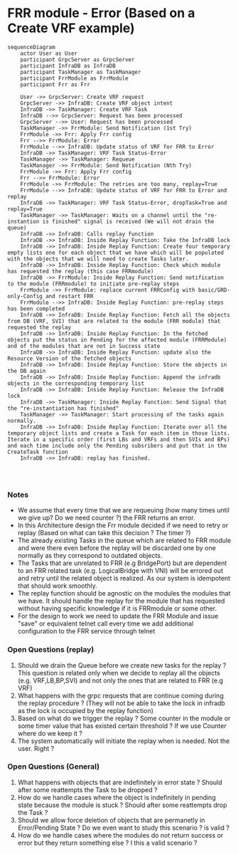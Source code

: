 # FRR module - Error (Based on a Create VRF example)

```mermaid
sequenceDiagram
    actor User as User
    participant GrpcServer as GrpcServer
    participant InfraDB as InfraDB
    participant TaskManager as TaskManager
    participant FrrModule as FrrModule
    participant Frr as Frr

    User ->> GrpcServer: Create VRF request
    GrpcServer ->> InfraDB: Create VRF object intent
    InfraDB ->> TaskManager: Create VRF Task
    InfraDB -->> GrpcServer: Request has been processed
    GrpcServer -->> User: Request has been processed
    TaskManager ->> FrrModule: Send Notification (1st Try)
    FrrModule ->> Frr: Apply Frr config
    Frr -->> FrrModule: Error
    FrrModule -->> InfraDB: Update status of VRF for FRR to Error
    InfraDB ->> TaskManager: VRF Task Status-Error
    TaskManager ->> TaskManager: Requeue
    TaskManager ->> FrrModule: Send Notification (Nth Try)
    FrrModule ->> Frr: Apply Frr config
    Frr -->> FrrModule: Error
    FrrModule ->> FrrModule: The retries are too many, replay=True
    FrrModule -->> InfraDB: Update status of VRF for FRR to Error and replay
    InfraDB ->> TaskManager: VRF Task Status-Error, dropTask=True and replay=True
    TaskManager ->> TaskManager: Waits on a channel until the "re-instantion is finished" signal is received (We will not drain the queue)
    InfraDB ->> InfraDB: Calls replay function
    InfraDB ->> InfraDB: Inside Replay Function: Take the InfraDB lock
    InfraDB ->> InfraDB: Inside Replay Function: Create four temporary empty lists one for each object that we have which will be populated with the objects that we will need to create Tasks later.
    InfraDB ->> InfraDB: Inside Replay Function: Check which module has requested the replay (this case FRRmodule)
    InfraDB ->> FrrModule: Inside Replay Function: Send notification to the module (FRRmodule) to initiate pre-replay steps
    FrrModule ->> FrrModule: replace current FRRConfig with basic/GRD-only-Config and restart FRR
    FrrModule -->> InfraDB: Inside Replay Function: pre-replay steps has been completed
    InfraDB ->> InfraDB: Inside Replay Function: Fetch all the objects from DB (VRF, SVI) that are related to the module (FRR module) that requested the replay
    InfraDB ->> InfraDB: Inside Replay Function: In the fetched objects put the status in Pending for the affected module (FRRModule) and of the modules that are not in Success state
    InfraDB ->> InfraDB: Inside Replay Function: update also the Resource Version of the fetched objects
    InfraDB ->> InfraDB: Inside Replay Function: Store the objects in the DB again
    InfraDB ->> InfraDB: Inside Replay Function: Append the infradb objects in the corresponding temporary list
    InfraDB ->> InfraDB: Inside Replay Function: Release the InfraDB lock
    InfraDB ->> TaskManager: Inside Replay Function: Send Signal that the "re-instantiation has finished"
    TaskManager ->> TaskManager: Start processing of the tasks again normally.
    InfraDB ->> InfraDB: Inside Replay Function: Iterate over all the temporary object lists and create a Task for each item in those lists. Iterate in a specific order (first LBs and VRFs and then SVIs and BPs) and each time include only the Pending subsribers and put that in the CreateTask function
    InfraDB ->> InfraDB: replay has finished.




```

### Notes

- We assume that every time that we are requeuing (how many times until we give up? Do we need counter ?) the FRR returns an error.
- In this Architecture design the Frr module decided if we need to retry or replay (Based on what can take this decision ? The timer ?)
- The already existing Tasks in the queue which are related to FRR module and were there even before the replay will be discarded one by one normally as they correspond to outdated objects. 
- The Tasks that are unrelated to FRR (e.g BridgePort) but are dependent to an FRR related task (e.g. LogicalBridge with VNI) will be errored out and retry until the related object is realized. As our system is idempotent that should work smoothly. 
- The replay function should be agnostic on the modules the modules that we have. It should handle the replay for the module that has requested without having specific knowledge if it is FRRmodule or some other.
-  For the design to work we need to update the FRR Module and issue "save" or equivalent telnet call every time we add additional configuration to the FRR service through telnet

### Open Questions (replay)
1. Should we drain the Queue before we create new tasks for the replay ? This question is related only when we decide to replay all the objects (e.g. VRF,LB,BP,SVI) and not only the ones that are related to FRR (e.g VRF)
2. What happens with the grpc requests that are continue coming during the replay procedure ? (They will not be able to take the lock in infradb as the lock is occupied by the replay function)
3. Based on what do we trigger the replay ? Some counter in the module or some timer value that has existed certain threshold ? If we use Counter where do we keep it ?
4. The system automatically will initiate the replay when is needed. Not the user. Right ?

### Open Questions (General)
1. What happens with objects that are indefinitely in error state ? Should after some reattempts the Task to be dropped ?
2. How do we handle cases where the object is indefinitely in pending state because the module is stuck ? Should after some reattempts drop the Task ?
3. Should we allow force deletion of objects that are permanetly in Error/Pending State ? Do we even want to study this scenario ? is valid ?
4. How do we handle cases where the modules do not return success or error but they return something else ? I this a valid scenario ?


